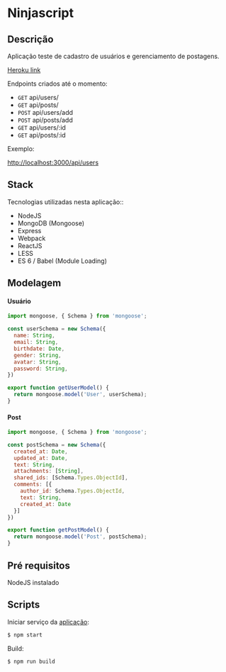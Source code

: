 Ninjascript
===

Descrição
---

Aplicação teste de cadastro de usuários e gerenciamento de postagens.

[Heroku link](https://young-gorge-62225.herokuapp.com/)

Endpoints criados até o momento:

- `GET` api/users/
- `GET` api/posts/
- `POST` api/users/add
- `POST` api/posts/add
- `GET` api/users/:id
- `GET` api/posts/:id

Exemplo:

[http://localhost:3000/api/users](http://localhost:3000/api/users)

Stack
---

Tecnologias utilizadas nesta aplicação::

- NodeJS
- MongoDB (Mongoose)
- Express
- Webpack
- ReactJS
- LESS
- ES 6 / Babel (Module Loading)

Modelagem
---

#### Usuário

```javascript
import mongoose, { Schema } from 'mongoose';

const userSchema = new Schema({
  name: String,
  email: String,
  birthdate: Date,
  gender: String,
  avatar: String,
  password: String,
})

export function getUserModel() {
  return mongoose.model('User', userSchema);
}
```

#### Post

```javascript
import mongoose, { Schema } from 'mongoose';

const postSchema = new Schema({
  created_at: Date,
  updated_at: Date,
  text: String,
  attachments: [String],
  shared_ids: [Schema.Types.ObjectId],
  comments: [{
    author_id: Schema.Types.ObjectId,
    text: String,
    created_at: Date
  }]
})

export function getPostModel() {
  return mongoose.model('Post', postSchema);
}

```
Pré requisitos
---

NodeJS instalado

Scripts
---

Iniciar serviço da [aplicação](http://localhost:3000):

```bash
$ npm start
```

Build:

```bash
$ npm run build
```
